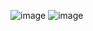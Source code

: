![image](https://github.com/harshita-lakhchaura/Codeforces_Practice/assets/96336647/d309283a-93c4-4868-bfdb-83a63093e608)
![image](https://github.com/harshita-lakhchaura/Codeforces_Practice/assets/96336647/c4fea38e-843d-4a2a-95f5-5ee58b8fd049)
